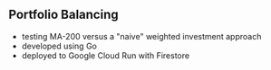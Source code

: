 ## Portfolio Balancing

- testing MA-200 versus a "naive" weighted investment approach
- developed using Go
- deployed to Google Cloud Run with Firestore